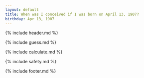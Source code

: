 ```yaml
---
layout: default
title: When was I conceived if I was born on April 13, 1907?
birthday: Apr 13, 1907
---
```


{% include header.md %}

{% include guess.md %}

{% include calculate.md %}

{% include safety.md %}

{% include footer.md %}



